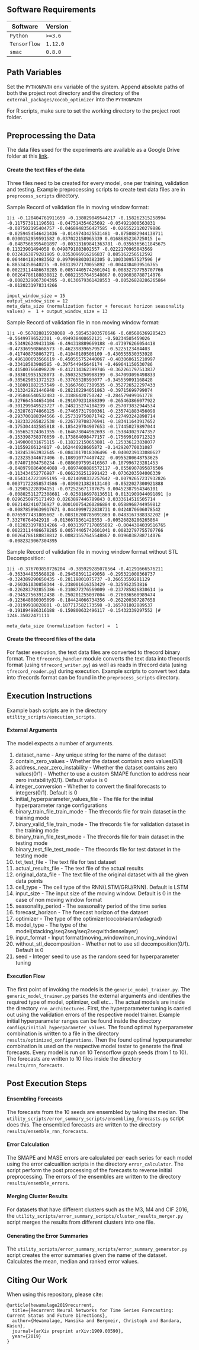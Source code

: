 ## Software Requirements ##

| Software  | Version |
| ------------- | ------------- |
| `Python`  |  `>=3.6`  |
| `Tensorflow`  | `1.12.0`  |
| `smac`  | `0.8.0` |

## Path Variables ##

Set the `PYTHONPATH` env variable of the system. Append absolute paths of both the project root directory and the directory of the `external_packages/cocob_optimizer` into the `PYTHONPATH`  

For R scripts, make sure to set the working directory to the project root folder.

## Preprocessing the Data ##

The data files used for the experiments are available as a Google Drive folder at this [link](https://drive.google.com/drive/folders/1OthbAxru4ghG8EH681PrYLMj1bc9cktA?usp=sharing).

#### Create the text files of the data ####

Three files need to be created for every model, one per training, validation and testing. Example preprocessing scripts to create text data files are in `preprocess_scripts` directory.

Sample Record of validation file in moving window format:

`1|i -0.120404761911659 -0.138029849544217 -0.158262315258994 -0.117573911196581 -0.047514354625692 -0.054921000563831 -0.087502195404757 -0.0468948356427585 -0.0265522120279886 -0.0259454546421436 -0.0149743425531481 -0.0750882944138711 0.0300152959591582 0.037022158965339 0.0168685236725015 |o -0.0487566395401897 -0.00313169841363781 -0.0356365611845675 0.11323901494058 0.0498791083802557 -0.0222170965043569 0.0324163879281905 0.0353096916266837 0.085162256512592 0.0644041024983562 0.0970988030382305 0.100330957527596 |# 6.88534358640275 -0.00313977170055892 -0.0044384039516765 0.00223114486678285 0.00574405742601041 0.00832797755707766 0.00264786188838812 0.00821557645548867 0.0196038788714076 -0.0082329067304395 -0.0136679361428553 -0.00526828286265864 -0.0120231978314266`


`input_window_size = 15`\
`output_window_size = 12`\
`meta_data_size (normalization factor + forecast horizon seasonality values) =  1 + output_window_size = 13`

Sample Record of validation file in non moving window format:

`1|i -0.567828815938088 -0.585453903570646 -0.605686369285423 -0.56499796522301 -0.494938408652121 -0.50234505459026 -0.534926249431186 -0.494318889669188 -0.473976266054418 -0.473369508668573 -0.462398396579577 -0.5225123484403 -0.417408758067271 -0.41040189506109 -0.430555530353928 -0.496180693566619 -0.450555752440067 -0.483060615210997 -0.33418503908585 -0.397544945646174 -0.469641150530786 -0.415007666098239 -0.412114362399746 -0.362261797513837 -0.383019951528073 -0.350325250988199 -0.347093096498833 -0.385629851372523 -0.33765528593077 -0.345559091168428 -0.318001882157549 -0.316676017389535 -0.352726522297433 -0.313242921446948 -0.282102294051863 -0.39715699799074 -0.295846540532483 -0.31886420750242 -0.284579499161778 -0.327664544654104 -0.291079231868399 -0.265463866077922 -0.301299949523727 -0.248215274184239 -0.257073832944534 -0.232876174866125 -0.274657317980361 -0.235741883456098 -0.293700188394566 -0.257319750871742 -0.227493242898714 -0.182332265822538 -0.226778708376941 -0.183411643917652 -0.175304442585818 -0.185429704907653 -0.174450279897044 -0.165652924361955 -0.164673044962693 -0.153843029747357 -0.153398758376659 -0.173864098477157 -0.175699109712323 -0.149000031675115 -0.118212150653881 -0.125336123838077 -0.11559266124817 -0.162446928605872 -0.142920770031087 -0.182453963932645 -0.0843017018306496 -0.0400239133080627 -0.123235344673406 -0.108910774407422 -0.0955200648753625 -0.074071004750234 -0.0886897595416567 -0.107996723281453 -0.0489798864064088 -0.0897408886572117 -0.0556907895876506 -0.113434652776987 -0.0662362512991423 -0.0736203504006339 -0.0543147221095195 -0.0214098332257642 -0.00792657237932826 0.00371722858574586 -0.0390213828131403 -0.0522027300921888 -0.129052228394151 -0.072525671787675 0.00452387954346101 -0.00802511272308681 -0.0258166978136511 0.0131909044091891 |o 0.0296250975171493 0.0263897446789843 0.0333614516505714 0.0821482410736927 0.000100754260286884 0.0588968744959812 -0.00878589639917671 0.0440999722838731 0.0424870606078542 0.0765977431805602 -0.00316200785091869 0.0483167388332202 |# 7.33276764042918 -0.0136679361428553 -0.00526828286265864 -0.0120231978314266 -0.00313977170055892 -0.0044384039516765 0.00223114486678285 0.00574405742601041 0.00832797755707766 0.00264786188838812 0.00821557645548867 0.0196038788714076 -0.0082329067304395`

Sample Record of validation file in moving window format without STL Decomposition:

`1|i -0.376703850726204 -0.385929285078564 -0.41291666576211 -0.363344835568828 -0.294583911249058 -0.295321008368737 -0.324389290650435 -0.28119801075737 -0.26653550281129 -0.260361030858344 -0.238001616353429 -0.325952353816 -0.226283792855386 -0.210877276569009 -0.237785826830614 |o -0.294527563912438 -0.250201255037004 -0.276036568989474 -0.123648080305099 -0.184424066734356 -0.262200387287658 -0.20199918828801 -0.187717582173598 -0.165701802889537 -0.191894986316188 -0.150800632496117 -0.15432339297552 |# 1246.35022471111`

`meta_data_size (normalization factor) =  1 `
#### Create the tfrecord files of the data ####

For faster execution, the text data files are converted to tfrecord binary format. The `tfrecords_handler` module converts the text data into tfrecords format (using `tfrecord_writer.py`) as well as reads in tfrecord data (using `tfrecord_reader.py`) during execution. Example scripts to convert text data into tfrecords format can be found in the `preprocess_scripts` directory.
## Execution Instructions ##

Example bash scripts are in the directory `utility_scripts/execution_scripts`. 

#### External Arguments ####
The model expects a number of arguments.
1. dataset_name - Any unique string for the name of the dataset
2. contain_zero_values - Whether the dataset contains zero values(0/1)
3. address_near_zero_instability - Whether the dataset contains zero values(0/1) - Whether to use a custom SMAPE function to address near zero instability(0/1). Default value is 0
4. integer_conversion - Whether to convert the final forecasts to integers(0/1). Default is 0
5. initial_hyperparameter_values_file - The file for the initial hyperparameter range configurations
6. binary_train_file_train_mode - The tfrecords file for train dataset in the training mode
7. binary_valid_file_train_mode - The tfrecords file for validation dataset in the training mode
8. binary_train_file_test_mode - The tfrecords file for train dataset in the testing mode
9. binary_test_file_test_mode - The tfrecords file for test dataset in the testing mode
10. txt_test_file - The text file for test dataset
11. actual_results_file - The text file of the actual results
12. original_data_file - The text file of the original dataset with all the given data points
13. cell_type - The cell type of the RNN(LSTM/GRU/RNN). Default is LSTM
14. input_size - The input size of the moving window. Default is 0 in the case of non moving window format
15. seasonality_period - The seasonality period of the time series
16. forecast_horizon - The forecast horizon of the dataset
17. optimizer - The type of the optimizer(cocob/adam/adagrad)
18. model_type - The type of the model(stacking/seq2seq/seq2seqwithdenselayer)
19. input_format - Input format(moving_window/non_moving_window)
20. without_stl_decomposition - Whether not to use stl decomposition(0/1). Default is 0
21. seed - Integer seed to use as the random seed for hyperparameter tuning

#### Execution Flow ####

The first point of invoking the models is the `generic_model_trainer.py`. The `generic_model_trainer.py` parses the external arguments and identifies the required type of model, optimizer, cell etc... The actual models are inside the directory `rnn_architectures`. 
First, the hyperparameter tuning is carried out using the validation errors of the respective model trainer. Example initial hyperparameter ranges can be found inside the directory `configs/initial_hyperparameter_values`. The found optimal hyperparameter combination is  written to a file in the directory `results/optimized_configurations`. 
Then the found optimal hyperparameter combination is used on the respective model tester to generate the final forecasts. Every model is run on 10 Tensorflow graph seeds (from 1 to 10). The forecasts are written to 10 files inside the directory `results/rnn_forecasts`.
  
## Post Execution Steps ##

#### Ensembling Forecasts ####
The forecasts from the 10 seeds are ensembled by taking the median. The `utility_scripts/error_summary_scripts/ensembling_forecasts.py` script does this. The ensembled forecasts are written to the directory `results/ensemble_rnn_forecasts`.

#### Error Calculation ####
The SMAPE and MASE errors are calculated per each series for each model using the error calcualtion scripts in the directory `error_calculator`. The script perform the post processing of the forecasts to reverse initial preprocessing. The errors of the ensembles are written to the directory `results/ensemble_errors`. 


#### Merging Cluster Results ####
For datasets that have different clusters such as the M3, M4 and CIF 2016, the `utility_scripts/error_summary_scripts/cluster_results_merger.py` script merges the results from different clusters into one file.

#### Generating the Error Summaries ####
The `utility_scripts/error_summary_scripts/error_summary_generator.py` script creates the error summaries given the name of the dataset. Calculates the mean, median and ranked error values.

## Citing Our Work ##

When using this repository, please cite:

```
@article{hewamalage2019recurrent,
  title={Recurrent Neural Networks for Time Series Forecasting: Current Status and Future Directions},
  author={Hewamalage, Hansika and Bergmeir, Christoph and Bandara, Kasun},
  journal={arXiv preprint arXiv:1909.00590},
  year={2019}
}
```